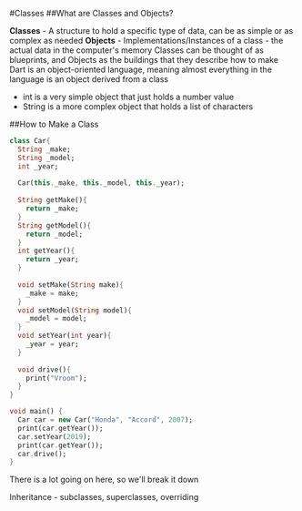 #Classes
##What are Classes and Objects?

**Classes** - A structure to hold a specific type of data, can be as simple or as complex as needed
**Objects** - Implementations/Instances of a class - the actual data in the computer's memory
Classes can be thought of as blueprints, and Objects as the buildings that they describe how to make
Dart is an object-oriented language, meaning almost everything in the language is an object derived from a class

- int is a very simple object that just holds a number value
- String is a more complex object that holds a list of characters

##How to Make a Class
```dart
class Car{
  String _make;
  String _model;
  int _year;
  
  Car(this._make, this._model, this._year);
  
  String getMake(){
    return _make;
  }
  String getModel(){
    return _model;
  }
  int getYear(){
    return _year;
  }
  
  void setMake(String make){
    _make = make;
  }
  void setModel(String model){
    _model = model;
  }
  void setYear(int year){
    _year = year;
  }
  
  void drive(){
    print("Vroom");
  }
}

void main() {
  Car car = new Car("Honda", "Accord", 2007);
  print(car.getYear());
  car.setYear(2019);
  print(car.getYear());
  car.drive();
}
```
There is a lot going on here, so we'll break it down



Inheritance - subclasses, superclasses, overriding
